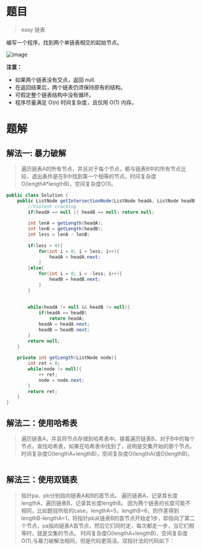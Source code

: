 # 题目

> easy 链表

编写一个程序，找到两个单链表相交的起始节点。

![image](40A5E1CC2FAF49E6A5F6C013B8743A9C)

**注意：**

- 如果两个链表没有交点，返回 null.
- 在返回结果后，两个链表仍须保持原有的结构。
- 可假定整个链表结构中没有循环。
- 程序尽量满足 O(n) 时间复杂度，且仅用 O(1) 内存。

# 题解

## 解法一: 暴力破解
> 遍历链表A的所有节点，并且对于每个节点，都与链表B中的所有节点比较，退出条件是在B中找到第一个相等的节点。时间复杂度O(lengthA*lengthB)，空间复杂度O(1)。

```Java
public class Solution { 
    public ListNode getIntersectionNode(ListNode headA, ListNode headB) {
        //Violent cracking
        if(headA == null || headB == null) return null;
        
        int lenA = getLength(headA);
        int lenB = getLength(headB);
        int less = lenA - lenB;
        
        if(less > 0){
            for(int i = 0; i < less; i++){
                headA = headA.next;
            }
        }else{
            for(int i = 0; i < -less; i++){
                headB = headB.next;
            }
        }
        
        
        while(headA != null && headB != null){
            if(headA == headB)
                return headA;
            headA = headA.next;
            headB = headB.next;
        }
        return null;
    }
    
    private int getLength(ListNode node){
        int ret = 0;
        while(node != null){
            ++ ret;
            node = node.next;
        }
        return ret;
    }
}
```
## 解法二：使用哈希表
> 遍历链表A，并且将节点存储到哈希表中。接着遍历链表B，对于B中的每个节点，查找哈希表，如果在哈希表中找到了，说明是交集开始的那个节点。时间复杂度O(lengthA+lengthB)，空间复杂度O(lengthA)或O(lengthB)。

```Java
```

## 解法三：使用双链表
> 指针pa、pb分别指向链表A和B的首节点。
遍历链表A，记录其长度lengthA，遍历链表B，记录其长度lengthB。
因为两个链表的长度可能不相同，比如题目所给的case，lengthA=5，lengthB=6，则作差得到lengthB-lengthA=1，将指针pb从链表B的首节点开始走1步，即指向了第二个节点，pa指向链表A首节点，然后它们同时走，每次都走一步，当它们相等时，就是交集的节点。
时间复杂度O(lengthA+lengthB)，空间复杂度O(1),与暴力破解法相同，但是代码更简洁。双指针法的代码如下：
